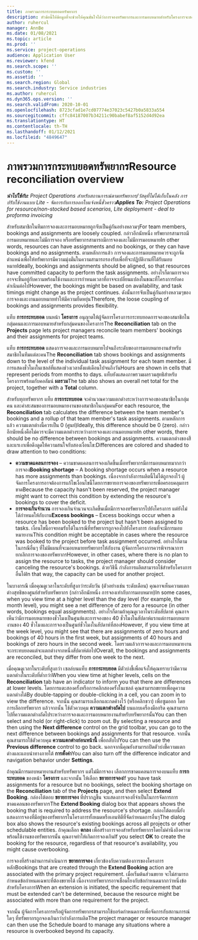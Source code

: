 ```yaml
---
title: ภาพรวมการกระทบยอดทรัพยากร
description: หัวข้อนี้ให้ข้อมูลที่จะช่วยให้คุณมั่นใจได้ว่าการจองทรัพยากรและการมอบหมายสำหรับโครงการจะสอดคล้องกัน
author: ruhercul
manager: AnnBe
ms.date: 01/08/2021
ms.topic: article
ms.prod: ''
ms.service: project-operations
audience: Application User
ms.reviewer: kfend
ms.search.scope: ''
ms.custom: ''
ms.assetid: ''
ms.search.region: Global
ms.search.industry: Service industries
ms.author: ruhercul
ms.dyn365.ops.version: ''
ms.search.validFrom: 2020-10-01
ms.openlocfilehash: 8723cfad1e7cd07774e37023c5427b0a5833a554
ms.sourcegitcommit: cffc84187007b34211c90babef8af5152d4d92ea
ms.translationtype: HT
ms.contentlocale: th-TH
ms.lasthandoff: 01/12/2021
ms.locfileid: "4849647"
---
```

# <a name="resource-reconciliation-overview"></a><span data-ttu-id="acd20-103">ภาพรวมการกระทบยอดทรัพยากร</span><span class="sxs-lookup"><span data-stu-id="acd20-103">Resource reconciliation overview</span></span>

<span data-ttu-id="acd20-104">_**นำไปใช้กับ:** Project Operations สำหรับสถานการณ์ตามทรัพยากร/วัสดุที่ไม่ได้เก็บในคลัง การปรับใช้งานแบบ Lite - จัดการกับการออกใบแจ้งหนี้ชั่วคราว_</span><span class="sxs-lookup"><span data-stu-id="acd20-104">_**Applies To:** Project Operations for resource/non-stocked based scenarios, Lite deployment - deal to proforma invoicing_</span></span>

<span data-ttu-id="acd20-105">สำหรับสมาชิกในทีมการจองและการมอบหมายถูกจับเป็นคู่กันอย่างหลวมๆ</span><span class="sxs-lookup"><span data-stu-id="acd20-105">For team members, bookings and assignments are loosely coupled.</span></span> <span data-ttu-id="acd20-106">กล่าวอีกนัยหนึ่ง ทรัพยากรสามารถมีการมอบหมายและไม่มีการจอง หรือทรัพยากรสามารถมีการจองและไม่มีการมอบหมาย</span><span class="sxs-lookup"><span data-stu-id="acd20-106">In other words, resources can have assignments and no bookings, or they can have bookings and no assignments.</span></span> <span data-ttu-id="acd20-107">ตามหลักการแล้ว การจองและการมอบหมายควรจะถูกจัดตำแหน่งเพื่อให้ทรัพยากรมีความมุ่งมั่นในความสามารถรองรับเพื่อที่จะปฏิบัติงานที่ได้รับมอบหมาย</span><span class="sxs-lookup"><span data-stu-id="acd20-107">Ideally, bookings and assignments should be aligned, so that resources have committed capacity to perform the task assignments.</span></span> <span data-ttu-id="acd20-108">อย่างไรก็ตามการจองอาจจะขึ้นอยู่กับความพร้อมใช้งานและการกำหนดเวลาที่อาจจะเปลี่ยนแปลงในขณะที่โครงการยังคงดำเนินต่อไป</span><span class="sxs-lookup"><span data-stu-id="acd20-108">However, the bookings might be based on availability, and task timings might change as the project continues.</span></span> <span data-ttu-id="acd20-109">ดังนั้นการจับเป็นคู่กันอย่างหลวมๆของการจองและงานมอบหมายทำให้มีความยืดหยุ่น</span><span class="sxs-lookup"><span data-stu-id="acd20-109">Therefore, the loose coupling of bookings and assignments provides flexibility.</span></span>

<span data-ttu-id="acd20-110">แท็บ **การกระทบยอด** บนหน้า **โครงการ** อนุญาตให้ผู้จัดการโครงการกระทบยอดการจองของสมาชิกในกลุ่มคนและการมอบหมายสำหรับกลุ่มคนของโครงการ</span><span class="sxs-lookup"><span data-stu-id="acd20-110">The **Reconciliation** tab on the **Projects** page lets project managers reconcile team members' bookings and their assignments for project teams.</span></span>

<span data-ttu-id="acd20-111">แท็บ **การกระทบยอด** แสดงการจองและการมอบหมายไปจนถึงระดับของการมอบหมายงานสำหรับสมาชิกในทีมแต่ละคน</span><span class="sxs-lookup"><span data-stu-id="acd20-111">The **Reconciliation** tab shows bookings and assignments down to the level of the individual task assignment for each team member.</span></span> <span data-ttu-id="acd20-112">มีการแสดงชั่วโมงในเซลล์ที่แสดงช่วงเวลาตั้งแต่เดือนไปจนถึงวัน</span><span class="sxs-lookup"><span data-stu-id="acd20-112">Hours are shown in cells that represent periods from months to days.</span></span> <span data-ttu-id="acd20-113">แท็บยังแสดงภาพรวมผลรวมสุทธิสำหรับโครงการพร้อมกับคอลัมน์ **ผลรวม**</span><span class="sxs-lookup"><span data-stu-id="acd20-113">The tab also shows an overall net total for the project, together with a **Total** column.</span></span>

<span data-ttu-id="acd20-114">สำหรับทุกทรัพยากร แท็บ **การกระทบยอด** จะคำนวณความแตกต่างระหว่างการจองของสมาชิกในกลุ่มคน และค่าสะสมของการมอบหมายงานของสมาชิกในกลุ่มคน</span><span class="sxs-lookup"><span data-stu-id="acd20-114">For each resource, the **Reconciliation** tab calculates the difference between the team member's bookings and a rollup of that team member's task assignments.</span></span> <span data-ttu-id="acd20-115">ตามหลักการแล้ว ความแตกต่างนี้ควรเป็น 0 (ศูนย์)</span><span class="sxs-lookup"><span data-stu-id="acd20-115">Ideally, this difference should be 0 (zero).</span></span> <span data-ttu-id="acd20-116">กล่าวอีกนัยหนึ่งคือไม่ควรจะมีความแตกต่างระหว่างการจองและงานมอบหมาย</span><span class="sxs-lookup"><span data-stu-id="acd20-116">In other words, there should be no difference between bookings and assignments.</span></span> <span data-ttu-id="acd20-117">ความแตกต่างของสีและแรเงาเพื่อดึงดูดให้ความสนใจกับสองเงื่อนไข:</span><span class="sxs-lookup"><span data-stu-id="acd20-117">Differences are colored and shaded to draw attention to two conditions:</span></span>

- <span data-ttu-id="acd20-118">**ความขาดแคลนการจอง** – ความขาดแคลนการจองเกิดขึ้นเมื่อทรัพยากรมีการมอบหมายมากกว่าการจอง</span><span class="sxs-lookup"><span data-stu-id="acd20-118">**Booking shortage** – A booking shortage occurs when a resource has more assignments than bookings.</span></span> <span data-ttu-id="acd20-119">เนื่องจากกำลังการผลิตนี้ไม่ได้ถูกจองไว้ ผู้จัดการโครงการอาจต้องการแก้ไขเงื่อนไขนี้โดยการขยายการจองของทรัพยากรเพื่อครอบคลุมการขาด</span><span class="sxs-lookup"><span data-stu-id="acd20-119">Because the capacity hasn't been reserved, the project manager might want to correct this condition by extending the resource's bookings to cover the deficit.</span></span>
- <span data-ttu-id="acd20-120">**การจองเกินจำนวน** การจองเกินจำนวนจะเกิดขึ้นเมื่อมีการจองทรัพยากรไปยังโครงการ แต่ยังไม่ได้กำหนดให้กับงาน</span><span class="sxs-lookup"><span data-stu-id="acd20-120">**Excess bookings** – Excess bookings occur when a resource has been booked to the project but hasn't been assigned to tasks.</span></span> <span data-ttu-id="acd20-121">เงื่อนไขนี้อาจยอมรับได้ในกรณีที่ทรัพยากรถูกจองไปยังโครงการ ก่อนที่จะมีการมอบหมายงาน</span><span class="sxs-lookup"><span data-stu-id="acd20-121">This condition might be acceptable in cases where the resource was booked to the project before task assignment occurred.</span></span> <span data-ttu-id="acd20-122">อย่างไรก็ตาม ในกรณีอื่นๆ ที่ไม่มีแผนที่จะมอบหมายทรัพยากรให้กับงาน ผู้จัดการโครงการควรพิจารณาการยกเลิกการจองของทรัพยากร</span><span class="sxs-lookup"><span data-stu-id="acd20-122">However, in other cases, where there is no plan to assign the resource to tasks, the project manager should consider canceling the resource's bookings.</span></span> <span data-ttu-id="acd20-123">ด้วยวิธีนี้ กำลังการผลิตสามารถใช้สำหรับโครงการอื่นได้</span><span class="sxs-lookup"><span data-stu-id="acd20-123">In that way, the capacity can be used for another project.</span></span>

<span data-ttu-id="acd20-124">ในบางกรณี เมื่อคุณดูเวลาในระดับที่สูงกว่าระดับวัน (ตัวอย่างเช่น ระดับเดือน) คุณอาจเห็นความแตกต่างสุทธิของศูนย์สำหรับทรัพยากร (กล่าวอีกนัยหนึ่ง การจองเท่ากับการมอบหมาย)</span><span class="sxs-lookup"><span data-stu-id="acd20-124">In some cases, when you view time at a higher level than the day level (for example, the month level), you might see a net difference of zero for a resource (in other words, bookings equal assignments).</span></span> <span data-ttu-id="acd20-125">อย่างไรก็ตามถ้าคุณดูเวลาในระดับสัปดาห์ คุณอาจเห็นว่ามีการมอบหมายของชั่วโมงเป็นศูนย์และการจองของ 40 ชั่วโมงในสัปดาห์แรกแต่การมอบหมายงานของ 40 ชั่วโมงและการจองเป็นศูนย์ชั่วโมงในสัปดาห์ที่สอง</span><span class="sxs-lookup"><span data-stu-id="acd20-125">However, if you view time at the week level, you might see that there are assignments of zero hours and bookings of 40 hours in the first week, but assignments of 40 hours and bookings of zero hours in the second week.</span></span> <span data-ttu-id="acd20-126">โดยรวมแล้วการจองและการมอบหมายงานจะกระทบยอดแต่จะแตกต่างจากหนึ่งสัปดาห์ต่อไป</span><span class="sxs-lookup"><span data-stu-id="acd20-126">Overall, the bookings and assignments are reconciled, but they differ from one week to the next.</span></span>

<span data-ttu-id="acd20-127">เมื่อคุณดูเวลาในระดับที่สูงกว่า เซลล์บนแท็บ **การกระทบยอด** มีตัวบ่งชี้เพื่อแจ้งให้คุณทราบว่ามีความแตกต่างในระดับที่ต่ำกว่า</span><span class="sxs-lookup"><span data-stu-id="acd20-127">When you view time at higher levels, cells on the **Reconciliation** tab have an indicator to inform you that there are differences at lower levels.</span></span> <span data-ttu-id="acd20-128">โดยการแตะสองครั้งหรือการคลิกสองครั้งในเซลล์ คุณสามารถขยายเพื่อดูความแตกต่างได้</span><span class="sxs-lookup"><span data-stu-id="acd20-128">By double-tapping or double-clicking in a cell, you can zoom in to view the difference.</span></span> <span data-ttu-id="acd20-129">จากนั้น คุณสามารถเลือกและกดค้างไว้ (หรือคลิกขวา) เพื่อซูมออก โดยการเลือกทรัพยากร แล้วจากนั้น ใช้ตัวควบคุม **ความแตกต่างถัดไป** บนแถบเครื่องมือกริด คุณสามารถไปที่ความแตกต่างถัดไประหว่างการจองและการมอบหมายงานสำหรับทรัพยากรนั้น</span><span class="sxs-lookup"><span data-stu-id="acd20-129">You can then select and hold (or right-click) to zoom out. By selecting a resource and then using the **Next difference** control on the grid toolbar, you can go to the next difference between bookings and assignments for that resource.</span></span> <span data-ttu-id="acd20-130">จากนั้นคุณสามารถใช้ตัวควบคุม **ความแตกต่างก่อนหน้านี้** เพื่อกลับไป</span><span class="sxs-lookup"><span data-stu-id="acd20-130">You can then use the **Previous difference** control to go back.</span></span> <span data-ttu-id="acd20-131">นอกจากนี้คุณยังสามารถปิดตัวบ่งชี้ความแตกต่างและแถบนำทางภายใต้ **การตั้งค่า**</span><span class="sxs-lookup"><span data-stu-id="acd20-131">You can also turn off the difference indicator and navigation behavior under **Settings**.</span></span>

<span data-ttu-id="acd20-132">ถ้าคุณมีการมอบหมายงานสำหรับทรัพยากร แต่ไม่มีการจอง เลือกการขาดแคลนการจองบนแท็บ **การกระทบยอด** ของหน้า **โครงการ** และจากนั้น ให้เลือก **ขยายการจอง**</span><span class="sxs-lookup"><span data-stu-id="acd20-132">If you have task assignments for a resource but no bookings, select the booking shortage on the **Reconciliation** tab of the **Projects** page, and then select **Extend Booking**.</span></span> <span data-ttu-id="acd20-133">กล่องโต้ตอบ **ขยายการจอง** ที่ปรากฏขึ้น จะแสดงการจองที่จำเป็นในการจัดการการขาดแคลนของทรัพยากร</span><span class="sxs-lookup"><span data-stu-id="acd20-133">The **Extend Booking** dialog box that appears shows the booking that is required to address the resource's shortage.</span></span> <span data-ttu-id="acd20-134">กล่องโต้ตอบนี้ยังแสดงการจองที่มีอยู่ของทรัพยากรในโครงการทั้งหมดหรือเอนทิตีที่จัดกำหนดการอื่นๆ</span><span class="sxs-lookup"><span data-stu-id="acd20-134">The dialog box also shows the resource's existing bookings across all projects or other schedulable entities.</span></span> <span data-ttu-id="acd20-135">ถ้าคุณเลือก **ตกลง** เพื่อสร้างการจองสำหรับทรัพยากรโดยไม่คำนึงถึงความพร้อมใช้งานของทรัพยากรนั้น คุณอาจทำให้เกิดการจองเกิน</span><span class="sxs-lookup"><span data-stu-id="acd20-135">If you select **OK** to create the booking for the resource, regardless of that resource's availability, you might cause overbooking.</span></span>

<span data-ttu-id="acd20-136">การจองที่สร้างผ่านการดำเนินการ **ขยายการจอง** เกี่ยวข้องกับความต้องการของโครงการหลัก</span><span class="sxs-lookup"><span data-stu-id="acd20-136">Bookings that are created through the **Extend Booking** action are associated with the primary project requirement.</span></span> <span data-ttu-id="acd20-137">เมื่อเริ่มต้นส่วนขยาย จะไม่สามารถกำหนดข้อกำหนดเฉพาะที่ต้องขยายได้ เนื่องจากทรัพยากรอาจเชื่อมโยงกับข้อกำหนดมากกว่าหนึ่งข้อสำหรับโครงการ</span><span class="sxs-lookup"><span data-stu-id="acd20-137">When an extension is initiated, the specific requirement that must be extended can't be determined, because the resource might be associated with more than one requirement for the project.</span></span>

<span data-ttu-id="acd20-138">จากนั้น ผู้จัดการโครงการหรือผู้จัดการทรัพยากรสามารถใช้บอร์ดกำหนดการเพื่อจัดการกับสถานการณ์ใดๆ ที่ทรัพยากรถูกจองเกินกว่ากำลังการผลิต</span><span class="sxs-lookup"><span data-stu-id="acd20-138">The project manager or resource manager can then use the Schedule board to manage any situations where a resource is overbooked beyond its capacity.</span></span>
